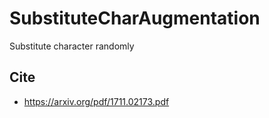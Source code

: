 # SubstituteCharAugmentation

Substitute character randomly

## Cite

- https://arxiv.org/pdf/1711.02173.pdf
